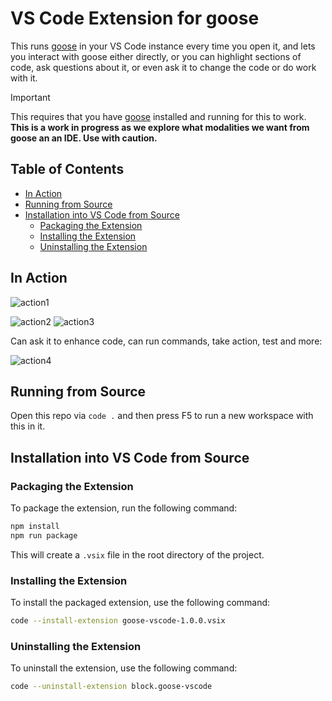 # VS Code Extension for goose

This runs <a href="https://github.com/square/goose">goose</a> in your VS Code instance every time you open it, and lets you interact with goose either directly, or you can highlight sections of code, ask questions about it, or even ask it to change the code or do work with it.

> [!IMPORTANT]  
> This requires that you have <a href="https://github.com/square/goose">goose</a> installed and running for this to work. 
> **This is a work in progress as we explore what modalities we want from goose an an IDE. Use with caution.**

## Table of Contents

- [In Action](#in-action)
- [Running from Source](#running-from-source)
- [Installation into VS Code from Source](#installation-into-vs-code-from-source)
  - [Packaging the Extension](#packaging-the-extension)
  - [Installing the Extension](#installing-the-extension)
  - [Uninstalling the Extension](#uninstalling-the-extension)

## In Action

![action1](https://github.com/user-attachments/assets/7cecc165-72c3-4936-977e-f7b9cf2c3906)

![action2](https://github.com/user-attachments/assets/2425f54d-c88b-4ef0-b00e-1ceac9a8dcd5)
![action3](https://github.com/user-attachments/assets/e35296d8-aaf7-43e1-915c-6fb86ed05cb9)


Can ask it to enhance code, can run commands, take action, test and more:

![action4](https://github.com/user-attachments/assets/c6f00750-0f28-4683-84a1-765740c72fba)


## Running from Source

Open this repo via `code .` and then press F5 to run a new workspace with this in it. 

## Installation into VS Code from Source

### Packaging the Extension

To package the extension, run the following command:

```sh
npm install 
npm run package
```

This will create a `.vsix` file in the root directory of the project.

### Installing the Extension

To install the packaged extension, use the following command:

```sh
code --install-extension goose-vscode-1.0.0.vsix
```

### Uninstalling the Extension

To uninstall the extension, use the following command:

```sh
code --uninstall-extension block.goose-vscode
```
